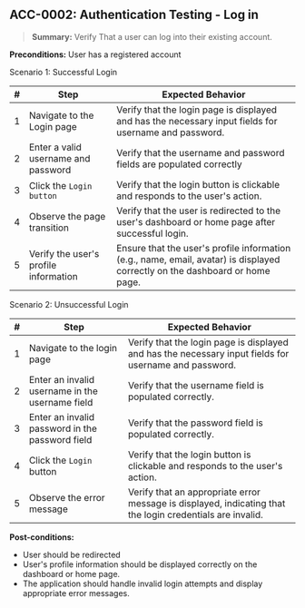## **ACC-0002:** Authentication Testing - Log in  

> **Summary:** Verify That a user can log into their existing account.  <br>

**Preconditions:** User has a registered account 

Scenario 1: Successful Login  

 | \# | Step | Expected Behavior | 
 |----|------|-------------------| 
 |  1 | Navigate to the Login page     | Verify that the login page is displayed and has the necessary input fields for username and password.   | 
 |  2 | Enter a valid username and password  | Verify that the username and password fields are populated correctly  |  
 |  3 | Click the `Login button`     | Verify that the login button is clickable and responds to the user's action.   |  
 |  4 | Observe the page transition     | Verify that the user is redirected to the user's dashboard or home page after successful login.   |  
 |  5 | Verify the user's profile information     | Ensure that the user's profile information (e.g., name, email, avatar) is displayed correctly on the dashboard or home page.   |  

Scenario 2: Unsuccessful Login

| \# | Step | Expected Behavior |
|----|------|-------------------|
| 1 | Navigate to the login page | Verify that the login page is displayed and has the necessary input fields for username and password. |
| 2 | Enter an invalid username in the username field | Verify that the username field is populated correctly. |
| 3 | Enter an invalid password in the password field | Verify that the password field is populated correctly. |
| 4 | Click the `Login` button | Verify that the login button is clickable and responds to the user's action. |
| 5 | Observe the error message | Verify that an appropriate error message is displayed, indicating that the login credentials are invalid. |


**Post-conditions:**  

 - User should be redirected
 - User's profile information should be displayed correctly on the dashboard or home page.
 - The application should handle invalid login attempts and display appropriate error messages.



